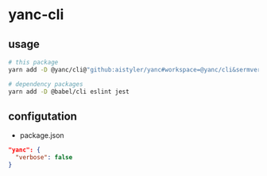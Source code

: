 # yanc-cli

## usage

```sh
# this package
yarn add -D @yanc/cli@"github:aistyler/yanc#workspace=@yanc/cli&sermver:~1.0.0"

# dependency packages
yarn add -D @babel/cli eslint jest
```

## configutation

- package.json

```json
"yanc": {
  "verbose": false
}
```
